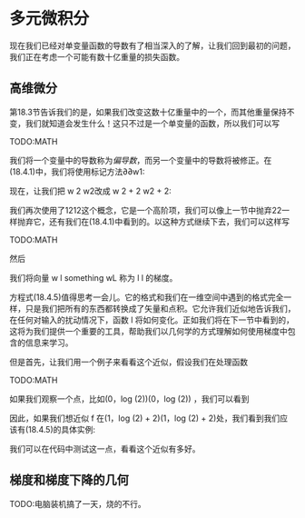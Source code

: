 

<!--
 * @version:
 * @Author:  StevenJokes https://github.com/StevenJokes
 * @Date: 2020-07-08 19:12:24
 * @LastEditors:  StevenJokes https://github.com/StevenJokes
 * @LastEditTime: 2020-07-08 19:18:55
 * @Description:
 * @TODO::
 * @Reference:
-->

# 多元微积分

现在我们已经对单变量函数的导数有了相当深入的了解，让我们回到最初的问题，我们正在考虑一个可能有数十亿重量的损失函数。

## 高维微分

第18.3节告诉我们的是，如果我们改变这数十亿重量中的一个，而其他重量保持不变，我们就知道会发生什么！这只不过是一个单变量的函数，所以我们可以写

TODO:MATH

我们将一个变量中的导数称为*偏导数*，而另一个变量中的导数将被修正。在(18.4.1)中，我们将使用标记方法∂∂w1:

现在，让我们把 w 2 w2改成 w 2 + 2 w2 + 2:

我们再次使用了1212这个概念，它是一个高阶项，我们可以像上一节中抛弃22一样抛弃它，还有我们在(18.4.1)中看到的。以这种方式继续下去，我们可以这样写

TODO:MATH

然后

我们将向量 w l something wL 称为 l l 的梯度。

方程式(18.4.5)值得思考一会儿。它的格式和我们在一维空间中遇到的格式完全一样，只是我们把所有的东西都转换成了矢量和点积。它允许我们近似地告诉我们，在任何对输入的扰动情况下，函数 l 将如何变化。正如我们将在下一节中看到的，这将为我们提供一个重要的工具，帮助我们以几何学的方式理解如何使用梯度中包含的信息来学习。

但是首先，让我们用一个例子来看看这个近似，假设我们在处理函数

TODO:MATH

如果我们观察一个点，比如(0，log (2))(0，log (2)) ，我们可以看到

因此，如果我们想近似 f 在(1，log (2) + 2)(1，log (2) + 2)处，我们看到我们应该有(18.4.5)的具体实例:

我们可以在代码中测试这一点，看看这个近似有多好。

## 梯度和梯度下降的几何

TODO:电脑装机搞了一天，烧的不行。
